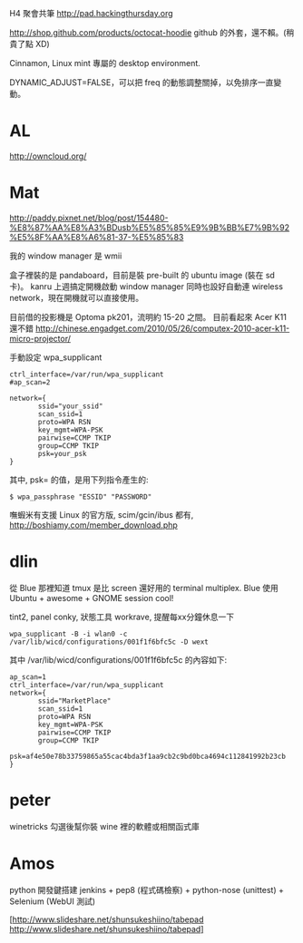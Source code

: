 H4 聚會共筆 <http://pad.hackingthursday.org>


<http://shop.github.com/products/octocat-hoodie>
github 的外套，還不賴。(稍貴了點 XD)

Cinnamon, Linux mint 專屬的 desktop environment.


DYNAMIC_ADJUST=FALSE，可以把 freq 的動態調整關掉，以免排序一直變動。

# AL

<http://owncloud.org/>

# Mat

<http://paddy.pixnet.net/blog/post/154480-%E8%87%AA%E8%A3%BDusb%E5%85%85%E9%9B%BB%E7%9B%92%E5%8F%AA%E8%A6%81-37-%E5%85%83>

我的 window manager 是 wmii

盒子裡裝的是 pandaboard，目前是裝 pre-built 的 ubuntu image (裝在 sd 卡)。
kanru 上週搞定開機啟動 window manager
同時也設好自動連 wireless network，現在開機就可以直接使用。

目前借的投影機是 Optoma pk201，流明約 15-20 之間。
目前看起來 Acer K11 還不錯
<http://chinese.engadget.com/2010/05/26/computex-2010-acer-k11-micro-projector/>

手動設定 wpa_supplicant

    ctrl_interface=/var/run/wpa_supplicant
    #ap_scan=2

    network={
           ssid="your_ssid"
           scan_ssid=1
           proto=WPA RSN
           key_mgmt=WPA-PSK
           pairwise=CCMP TKIP
           group=CCMP TKIP
           psk=your_psk
    }


其中, psk= 的值，是用下列指令產生的:


    $ wpa_passphrase "ESSID" "PASSWORD"


嘸蝦米有支援 Linux 的官方版, scim/gcin/ibus 都有, <http://boshiamy.com/member_download.php>


# dlin

從 Blue 那裡知道 tmux 是比 screen  還好用的 terminal multiplex.
Blue 使用 Ubuntu + awesome + GNOME session cool!

tint2, panel
conky, 狀態工具
workrave, 提醒每xx分鐘休息一下


    wpa_supplicant -B -i wlan0 -c /var/lib/wicd/configurations/001f1f6bfc5c -D wext


其中 /var/lib/wicd/configurations/001f1f6bfc5c 的內容如下:

    ap_scan=1
    ctrl_interface=/var/run/wpa_supplicant
    network={
           ssid="MarketPlace"
           scan_ssid=1
           proto=WPA RSN
           key_mgmt=WPA-PSK
           pairwise=CCMP TKIP
           group=CCMP TKIP
           psk=af4e50e78b33759865a55cac4bda3f1aa9cb2c9bd0bca4694c112841992b23cb
    }


# peter

winetricks 勾選後幫你裝 wine 裡的軟體或相關函式庫

# Amos

python 開發鍵搭建
jenkins + pep8 (程式碼檢察) + python-nose (unittest) + Selenium (WebUI 測試)

[<http://www.slideshare.net/shunsukeshiino/tabepad>   http://www.slideshare.net/shunsukeshiino/tabepad]